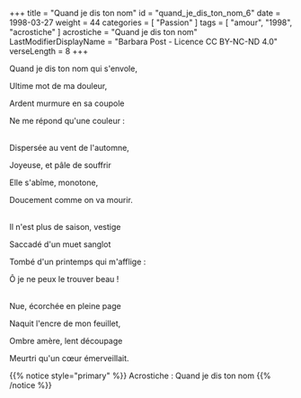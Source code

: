 +++
title = "Quand je dis ton nom"
id = "quand_je_dis_ton_nom_6"
date = 1998-03-27
weight = 44
categories = [ "Passion" ]
tags = [ "amour", "1998", "acrostiche" ]
acrostiche = "Quand je dis ton nom"
LastModifierDisplayName = "Barbara Post - Licence CC BY-NC-ND 4.0"
verseLength = 8
+++

Quand je dis ton nom qui s'envole,

Ultime mot de ma douleur,

Ardent murmure en sa coupole

Ne me répond qu'une couleur :

 \
Dispersée au vent de l'automne,

Joyeuse, et pâle de souffrir

Elle s'abîme, monotone,

Doucement comme on va mourir.

 \
Il n'est plus de saison, vestige

Saccadé d'un muet sanglot

Tombé d'un printemps qui m'afflige :

Ô je ne peux le trouver beau !

 \
Nue, écorchée en pleine page

Naquit l'encre de mon feuillet,

Ombre amère, lent découpage

Meurtri qu'un cœur émerveillait.

{{% notice style="primary" %}}
Acrostiche : Quand je dis ton nom
{{% /notice %}}

